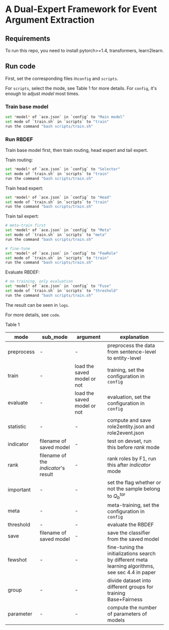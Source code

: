 # A Dual-Expert Framework for Event Argument Extraction

## Requirements

To run this repo, you need to install pytorch>=1.4, transformers, learn2learn.

## Run code

First,  set the corresponding files in`config` and `scripts`.

For `scripts`, select the mode, see Table 1 for more details. For `config`,  it's enough to adjust *model* most times.

### Train base model

```bash
set *model* of `ace.json` in `config` to "Main model"
set mode of `train.sh` in `scripts` to "train"
run the command "bash scripts/train.sh"
```

### Run RBDEF

Train base model first, then train routing, head expert and tail expert.

Train routing:

```bash
set *model* of `ace.json` in `config` to "Selector"
set mode of `train.sh` in `scripts` to "train"
run the command "bash scripts/train.sh"
```

Train head expert:

```bash
set *model* of `ace.json` in `config` to "Head"
set mode of `train.sh` in `scripts` to "train"
run the command "bash scripts/train.sh"
```

Train tail expert:

```bash
# meta-train first
set *model* of `ace.json` in `config` to "Meta"
set mode of `train.sh` in `scripts` to "meta"
run the command "bash scripts/train.sh"

# fine-tune
set *model* of `ace.json` in `config` to "FewRole"
set mode of `train.sh` in `scripts` to "train"
run the command "bash scripts/train.sh"
```

Evaluate RBDEF:

```bash
# no training, only evaluation
set *model* of `ace.json` in `config` to "Fuse"
set mode of `train.sh` in `scripts` to "threshold"
run the command "bash scripts/train.sh"
```

The result can be seen in `logs`.

For more details, see `code`.



Table 1

| mode       | sub_mode                             | argument                    | explanation                                                  |
| ---------- | ------------------------------------ | --------------------------- | ------------------------------------------------------------ |
| preprocess | -                                    | -                           | preprocess the data from sentence-level to entity-level      |
| train      | -                                    | load the saved model or not | training, set the configuration in `config`                  |
| evaluate   | -                                    | load the saved model or not | evaluation, set the configuration in `config`                |
| statistic  | -                                    | -                           | compute and save role2entity.json and role2event.json        |
| indicator  | filename of saved model              | -                           | test on devset, run this before *rank* mode                  |
| rank       | filename of the *indicator*'s result | -                           | rank roles by F1, run this after *indicator* mode            |
| important  | -                                    | -                           | set the flag whether or not the sample belong to $Q^{tar}_{b}$ |
| meta       | -                                    | -                           | meta-training, set the configuration in `config`             |
| threshold  | -                                    | -                           | evaluate the RBDEF                                           |
| save       | filename of saved model              | -                           | save the classifier from the saved model                     |
| fewshot    | -                                    | -                           | fine-tuning the initializations search by different meta learning algorithms, see sec 4.4 in paper |
| group      | -                                    | -                           | divide dataset into different groups for training Base+Fairness |
| parameter  | -                                    | -                           | compute the number of parameters of models                   |

